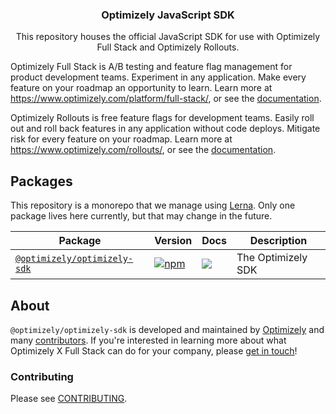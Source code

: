 <h3 align="center">
  Optimizely JavaScript  SDK
</h3>

<p align="center">
  This repository houses the official JavaScript SDK for use with Optimizely Full Stack and Optimizely Rollouts.
</p>

Optimizely Full Stack is A/B testing and feature flag management for product development teams. Experiment in any application. Make every feature on your roadmap an opportunity to learn. Learn more at https://www.optimizely.com/platform/full-stack/, or see the [documentation](https://docs.developers.optimizely.com/full-stack/docs).

Optimizely Rollouts is free feature flags for development teams. Easily roll out and roll back features in any application without code deploys. Mitigate risk for every feature on your roadmap. Learn more at https://www.optimizely.com/rollouts/, or see the [documentation](https://docs.developers.optimizely.com/rollouts/docs).


## Packages

This repository is a monorepo that we manage using [Lerna](https://github.com/lerna/lerna). Only one package lives here currently, but that may change in the future.

| Package                                                | Version                                                                                                                                   | Docs                                                                                                                                                                                                                                                                          | Description                                                                        |
| ------------------------------------------------------ | ----------------------------------------------------------------------------------------------------------------------------------------- | ----------------------------------------------------------------------------------------------------------------------------------------------------------------------------------------------------------------------------------------------------------------------------- | ---------------------------------------------------------------------------------- |
| [`@optimizely/optimizely-sdk`](/packages/optimizely-sdk) | [![npm](https://img.shields.io/npm/v/%40optimizely%2Foptimizely-sdk.svg)](https://www.npmjs.com/package/@optimizely/optimizely-sdk)     | [![](https://img.shields.io/badge/API%20Docs-site-green.svg?style=flat-square)](https://developers.optimizely.com/x/solutions/sdks/reference/?language=javascript)           | The Optimizely SDK                                                                                                  |

## About

`@optimizely/optimizely-sdk` is developed and maintained by [Optimizely](https://optimizely.com) and many [contributors](https://github.com/optimizely/javascript-sdk/graphs/contributors). If you're interested in learning more about what Optimizely X Full Stack can do for your company, please [get in touch](mailto:eng@optimizely.com)!


### Contributing

Please see [CONTRIBUTING](CONTRIBUTING.md).
